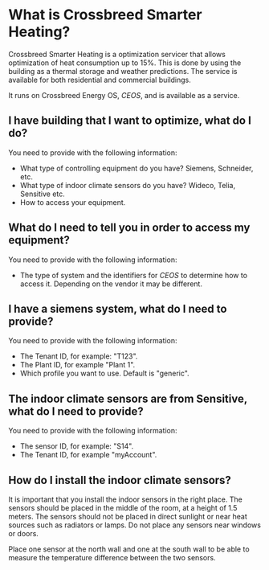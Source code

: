 # What is Crossbreed Smarter Heating?
Crossbreed Smarter Heating is a optimization servicer that allows optimization of heat consumption up to 15%. This is done by using the building as a thermal storage and weather predictions. The service is available for both residential and commercial buildings.

It runs on Crossbreed Energy OS, _CEOS_, and is available as a service.

## I have building that I want to optimize, what do I do?
You need to provide with the following information:

* What type of controlling equipment do you have? Siemens, Schneider, etc.
* What type of indoor climate sensors do you have? Wideco, Telia, Sensitive etc.
* How to access your equipment.

## What do I need to tell you in order to access my equipment?
You need to provide with the following information:

* The type of system and the identifiers for _CEOS_ to determine how to access it. Depending on the vendor it may be different.

## I have a siemens system, what do I need to provide?
You need to provide with the following information:

* The Tenant ID, for example: "T123".
* The Plant ID, for example "Plant 1".
* Which profile you want to use. Default is "generic".

## The indoor climate sensors are from Sensitive, what do I need to provide?
You need to provide with the following information:

* The sensor ID, for example: "S14".
* The Tenant ID, for example "myAccount".

## How do I install the indoor climate sensors?
It is important that you install the indoor sensors in the right place. The sensors should be placed in the middle of the room, at a height of 1.5 meters. The sensors should not be placed in direct sunlight or near heat sources such as radiators or lamps. Do not place any sensors near windows or doors.

Place one sensor at the north wall and one at the south wall to be able to measure the temperature difference between the two sensors.